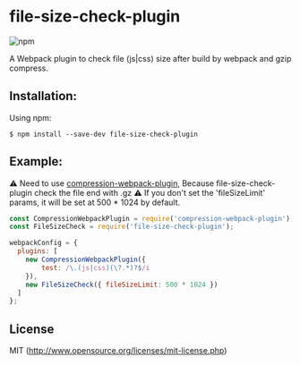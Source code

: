 # file-size-check-plugin
![npm](https://img.shields.io/npm/dw/file-size-check-plugin?label=npm%20install)

A Webpack plugin to check file (js|css) size after build by webpack and gzip compress.

## Installation:

Using npm:
```shell
$ npm install --save-dev file-size-check-plugin
```

## Example:

⚠️ Need to use [compression-webpack-plugin](https://github.com/webpack-contrib/compression-webpack-plugin), Because file-size-check-plugin check the file end with .gz 
⚠️ If you don't set the 'fileSizeLimit' params, it will be set at 500 * 1024 by default.

``` javascript
const CompressionWebpackPlugin = require('compression-webpack-plugin');
const FileSizeCheck = require('file-size-check-plugin');

webpackConfig = {
  plugins: [
    new CompressionWebpackPlugin({
        test: /\.(js|css)(\?.*)?$/i
    }),
    new FileSizeCheck({ fileSizeLimit: 500 * 1024 })
  ]
};
```

## License

MIT (http://www.opensource.org/licenses/mit-license.php)

